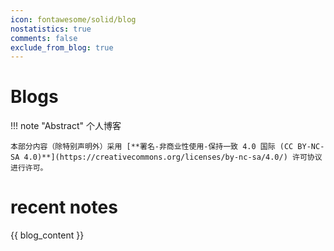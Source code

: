 ```yaml
---
icon: fontawesome/solid/blog
nostatistics: true
comments: false
exclude_from_blog: true
---
```

# Blogs 

!!! note "Abstract"
    个人博客

    本部分内容（除特别声明外）采用 [**署名-非商业性使用-保持一致 4.0 国际 (CC BY-NC-SA 4.0)**](https://creativecommons.org/licenses/by-nc-sa/4.0/) 许可协议进行许可。
# recent notes

{{ blog_content }}